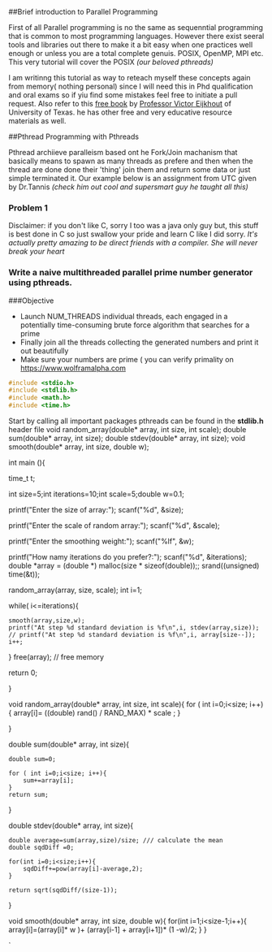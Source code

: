 ##Brief introduction to Parallel Programming

First of all Parallel programming is no the same as sequenntial programming that is common to most programming languages. However there exist seeral tools and libraries out there to make it a bit easy when one practices well enough or unless you are a total complete genuis. POSIX, OpenMP, MPI etc. This very tutorial will cover the POSIX *(our beloved pthreads)*

I am writinng this tutorial as way to reteach myself these concepts again from memory( nothing personal) since I will need this in Phd qualification and oral exams so if yiu find some mistakes feel free to initiate a pull request. Also refer to this [free book](https://bitbucket.org/VictorEijkhout/hpc-book-and-course/src/default/) by [Professor Victor Eijkhout](https://pages.tacc.utexas.edu/~eijkhout/) of University of Texas. he has other free and very educative resource materials as well.

##Pthread Programming with Pthreads

Pthread archiieve paralleism based ont he Fork/Join machanism that basically means to spawn as many threads as prefere and then when the thread are done done their 'thing' join them and return some data or just simple terminated it. Our example below is an assignment from UTC given by Dr.Tannis *(check him out cool and supersmart guy he taught all this)*

### Problem 1

Disclaimer: if you don't like C, sorry I too was a java only guy but, this stuff is best done in C so just swallow your pride and learn C like I did sorry. *It's actually pretty amazing to be direct friends with a compiler. She will never break your heart*

### Write a naive multithreaded parallel prime number generator using pthreads. 

###Objective
* Launch NUM_THREADS individual threads, each engaged in a potentially time-consuming brute force algorithm that searches for a prime
* Finally join all the threads collecting the generated numbers and print it out beautifully
* Make sure your numbers are prime ( you can verify primality on <https://www.wolframalpha.com>

```c
#include <stdio.h>   
#include <stdlib.h>
#include <math.h>
#include <time.h>
```

Start by calling all important packages pthreads can be found in the **stdlib.h** header file
void random_array(double* array, int size, int scale);
double sum(double* array, int size);
double stdev(double* array, int size);
void smooth(double* array, int size, double w);


int main (){

time_t t;
    
int size=5;int iterations=10;int scale=5;double w=0.1;

printf("Enter the size of array:");
    scanf("%d", &size);

printf("Enter the scale of random array:");
    scanf("%d", &scale);

printf("Enter the smoothing weight:");
    scanf("%lf", &w);

printf("How namy iterations do you prefer?:");
    scanf("%d", &iterations);
double *array = (double *) malloc(size * sizeof(double));; 
srand((unsigned) time(&t));

random_array(array, size, scale);
int i=1;

while( i<=iterations){
	
	smooth(array,size,w);
	printf("At step %d standard deviation is %f\n",i, stdev(array,size));
	// printf("At step %d standard deviation is %f\n",i, array[size--]);
	i++;
}
free(array); // free memory

return 0;

}


void random_array(double* array, int size, int scale){
	for ( int i=0;i<size; i++){
		array[i]= ((double) rand() / RAND_MAX) * scale ;
	}

	
}

double sum(double* array, int size){

	double sum=0;

	for ( int i=0;i<size; i++){
		sum+=array[i];
	}
	return sum;

}

double stdev(double* array, int size){

	double average=sum(array,size)/size; /// calculate the mean
	double sqdDiff =0;

	for(int i=0;i<size;i++){	
		sqdDiff+=pow(array[i]-average,2);
	}

	return sqrt(sqdDiff/(size-1));

}

void smooth(double* array, int size, double w){
	for(int i=1;i<size-1;i++){	
		array[i]=(array[i]* w )+ (array[i-1] + array[i+1])* (1 -w)/2;
	}
}


`

